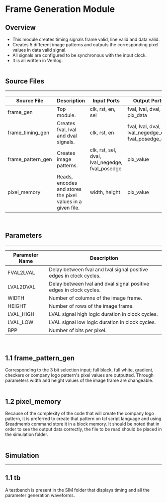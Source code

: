 # Frame Generation Module

## Overview
- This module creates timing signals frame valid, line valid and data valid.
- Creates 5 different image patterns and outputs the corresponding pixel values in data valid signal.
- All signals are configured to be synchronous with the input clock.
- It is all written in Verilog.
</br></br>

## Source Files
---
Source File | Description | Input Ports | Output Ports
--- | --- | --- | ---
frame_gen | Top module. |clk, rst, en, sel|fval, lval, dval, pix_data
frame_timing_gen | Creates fval, lval and dval signals. | clk, rst, en | fval, lval, dval, lval_negedge_out, fval_posedge_out
frame_pattern_gen | Creates image patterns. | clk, rst, sel, dval, lval_negedge, fval_posedge | pix_value
pixel_memory | Reads, encodes and stores the pixel values in a given file. | width, height |pix_value

</br>

## Parameters
---
Parameter Name | Description
--- | ---
FVAL2LVAL | Delay between fval and lval signal positive edges in clock cycles.
LVAL2DVAL | Delay between lval and dval signal positive edges in clock cycles.
WIDTH | Number of columns of the image frame.  
HEIGHT | Number of rows of the image frame.
LVAL_HIGH | LVAL signal high logic duration in clock cycles.
LVAL_LOW | LVAL signal low logic duration in clock cycles.
BPP | Number of bits per pixel.

</br>

## 1.1 frame_pattern_gen
Corresponding to the 3 bit selection input; full black, full white, gradient, checkers or company logo pattern's pixel values are outputted. Through parameters width and height values of the image frame are changeable.   
</br>

## 1.2 pixel_memory 
Because of the complexity of the code that will create the company logo pattern, it is preferred to create that pattern on tcl script language and using $readmemb command store it in a block memory. It should be noted that in order to see the output data correctly, the file to be read should be placed in the simulation folder.
</br></br>
## Simulation
---

## 1.1 tb
A testbench is present in the SIM folder that displays timing and all the parameter generation waveforms. 
